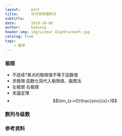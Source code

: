 ```yaml
---
layout:     post
title:      可汗学院微积分
subtitle:   
date:       2019-10-08
author:     bjmsong
header-img: img/Linear Algebra/math.jpg
catalog: true
tags:
    - 数学
---
```


### 极限
- 不连续?某点的极限值不等于函数值
- 求极限:函数化简代入极限值，画图法
- 左极限 右极限
- 夹逼定理
- $$\lim_{x->0}\frac{sinx}{x}=1$$

### 数列与级数



### 参考资料